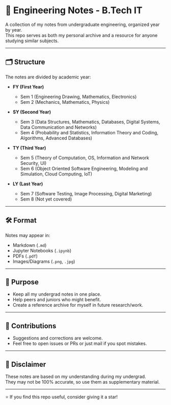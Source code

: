# 📘 Engineering Notes - B.Tech IT

A collection of my notes from undergraduate engineering, organized year by year.  
This repo serves as both my personal archive and a resource for anyone studying similar subjects.  

---

## 🗂 Structure
The notes are divided by academic year:

- **FY (First Year)**  
  - Sem 1  (Engineering Drawing, Mathematics, Electronics)
  - Sem 2  (Mechanics, Mathematics, Physics)

- **SY (Second Year)**  
  - Sem 3  (Data Structures, Mathematics, Databases, Digital Systems, Data Communication and Networks)
  - Sem 4  (Probability and Statistics, Information Theory and Coding, Algorithms, Advanced Databases)

- **TY (Third Year)**  
  - Sem 5  (Theory of Computation, OS, Information and Network Security, UI) 
  - Sem 6  (Object Oriented Software Engineering, Modeling and Simulation, Cloud Computing, IoT)

- **LY (Last Year)**  
  - Sem 7  (Software Testing, Image Processing, Digital Marketing)
  - Sem 8  (Not yet covered)
---

## 🛠 Format
Notes may appear in:
- Markdown (`.md`)  
- Jupyter Notebooks (`.ipynb`)  
- PDFs (`.pdf`)  
- Images/Diagrams (`.png`, `.jpg`)  

---

## 🌱 Purpose
- Keep all my undergrad notes in one place.  
- Help peers and juniors who might benefit.  
- Create a reference archive for myself in future research/work.  

---

## 🤝 Contributions
- Suggestions and corrections are welcome.  
- Feel free to open issues or PRs or just mail if you spot mistakes.  

---

## 📌 Disclaimer
These notes are based on my understanding during my undergrad.  
They may not be 100% accurate, so use them as supplementary material.  

---

⭐ If you find this repo useful, consider giving it a star!
